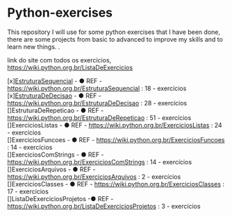 # Python-exercises
This repository I will use for some python exercises that I have been done, there are some projects from basic to advanced to improve my skills and to learn new things. .

link do site com todos os exercicios,
https://wiki.python.org.br/ListaDeExercicios

[x][EstruturaSequencial](https://github.com/ernbr/Python-exercises/tree/python/EstruturaSequencial)  - ● REF - https://wiki.python.org.br/EstruturaSequencial : 18 - exercícios </br>
[x][EstruturaDeDecisao](https://github.com/ernbr/Python-exercises/tree/python/EstruturaDeDecisao)   - ● REF - https://wiki.python.org.br/EstruturaDeDecisao : 28 - exercícios </br>
[]EstruturaDeRepeticao   - ● REF - https://wiki.python.org.br/EstruturaDeRepeticao : 51 - exercícios </br>
[]ExerciciosListas  - ● REF - https://wiki.python.org.br/ExerciciosListas : 24 - exercícios </br>
[]ExerciciosFuncoes  - ● REF - https://wiki.python.org.br/ExerciciosFuncoes : 14 - exercícios </br>
[]ExerciciosComStrings   - ● REF - https://wiki.python.org.br/ExerciciosComStrings : 14 - exercícios </br>
[]ExerciciosArquivos   - ● REF - https://wiki.python.org.br/ExerciciosArquivos  : 2 - exercícios </br>
[]ExerciciosClasses  - ● REF - https://wiki.python.org.br/ExerciciosClasses : 17 - exercícios </br>
[]ListaDeExerciciosProjetos  -● REF - https://wiki.python.org.br/ListaDeExerciciosProjetos : 3 - exercícios </br>
